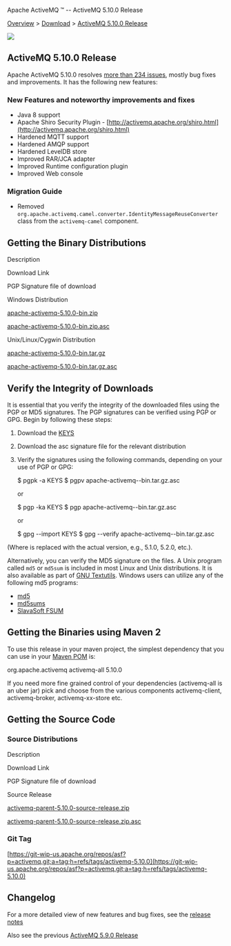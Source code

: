 Apache ActiveMQ ™ -- ActiveMQ 5.10.0 Release 

[Overview](overview.html) > [Download](download.html) > [ActiveMQ 5.10.0 Release](activemq-5100-release.html)


![](http://activemq.apache.org/activemq-500-release.data/activemq-5.x-box-reflection.png)

ActiveMQ 5.10.0 Release
-----------------------

Apache ActiveMQ 5.10.0 resolves [more than 234 issues](https://issues.apache.org/jira/browse/AMQ-5061?jql=project%20%3D%20AMQ%20AND%20fixVersion%20%3D%205.10.0%20ORDER%20BY%20status%20DESC%2C%20priority%20DESC), mostly bug fixes and improvements. It has the following new features:

### New Features and noteworthy improvements and fixes

*   Java 8 support
*   Apache Shiro Security Plugin - [http://activemq.apache.org/shiro.html](http://activemq.apache.org/shiro.html)
*   Hardened MQTT support
*   Hardened AMQP support
*   Hardened LevelDB store
*   Improved RAR/JCA adapter
*   Improved Runtime configuration plugin
*   Improved Web console

### Migration Guide

*   Removed `org.apache.activemq.camel.converter.IdentityMessageReuseConverter` class from the `activemq-camel` component.

Getting the Binary Distributions
--------------------------------

Description

Download Link

PGP Signature file of download

Windows Distribution

[apache-activemq-5.10.0-bin.zip](http://archive.apache.org/dist/activemq/5.10.0/apache-activemq-5.10.0-bin.zip)

[apache-activemq-5.10.0-bin.zip.asc](http://archive.apache.org/dist/activemq/5.10.0/apache-activemq-5.10.0-bin.zip.asc)

Unix/Linux/Cygwin Distribution

[apache-activemq-5.10.0-bin.tar.gz](http://archive.apache.org/dist/activemq/5.10.0/apache-activemq-5.10.0-bin.tar.gz)

[apache-activemq-5.10.0-bin.tar.gz.asc](http://archive.apache.org/dist/activemq/5.10.0/apache-activemq-5.10.0-bin.tar.gz.asc)

Verify the Integrity of Downloads
---------------------------------

It is essential that you verify the integrity of the downloaded files using the PGP or MD5 signatures. The PGP signatures can be verified using PGP or GPG. Begin by following these steps:

1.  Download the [KEYS](http://www.apache.org/dist/activemq/KEYS)
2.  Download the asc signature file for the relevant distribution
3.  Verify the signatures using the following commands, depending on your use of PGP or GPG:
    
    $ pgpk -a KEYS
    $ pgpv apache-activemq-<version>-bin.tar.gz.asc
    
    or
    
    $ pgp -ka KEYS
    $ pgp apache-activemq-<version>-bin.tar.gz.asc
    
    or
    
    $ gpg --import KEYS
    $ gpg --verify apache-activemq-<version>-bin.tar.gz.asc
    

(Where <version> is replaced with the actual version, e.g., 5.1.0, 5.2.0, etc.).

Alternatively, you can verify the MD5 signature on the files. A Unix program called `md5` or `md5sum` is included in most Linux and Unix distributions. It is also available as part of [GNU Textutils](http://www.gnu.org/software/textutils/textutils.html). Windows users can utilize any of the following md5 programs:

*   [md5](http://www.fourmilab.ch/md5/)
*   [md5sums](http://www.pc-tools.net/win32/md5sums/)
*   [SlavaSoft FSUM](http://www.slavasoft.com/fsum/)

Getting the Binaries using Maven 2
----------------------------------

To use this release in your maven project, the simplest dependency that you can use in your [Maven POM](http://maven.apache.org/guides/introduction/introduction-to-the-pom.html) is:

<dependency>
  <groupId>org.apache.activemq</groupId>
  <artifactId>activemq-all</artifactId>
  <version>5.10.0</version>
</dependency>

If you need more fine grained control of your dependencies (activemq-all is an uber jar) pick and choose from the various components activemq-client, activemq-broker, activemq-xx-store etc.

Getting the Source Code
-----------------------

### Source Distributions

Description

Download Link

PGP Signature file of download

Source Release

[activemq-parent-5.10.0-source-release.zip](http://www.apache.org/dyn/closer.cgi?path=/activemq/5.10.0/activemq-parent-5.10.0-source-release.zip)

[activemq-parent-5.10.0-source-release.zip.asc](https://www.apache.org/dist/activemq/5.10.0/activemq-parent-5.10.0-source-release.zip.asc)

### Git Tag

[https://git-wip-us.apache.org/repos/asf?p=activemq.git;a=tag;h=refs/tags/activemq-5.10.0](https://git-wip-us.apache.org/repos/asf?p=activemq.git;a=tag;h=refs/tags/activemq-5.10.0)

Changelog
---------

For a more detailed view of new features and bug fixes, see the [release notes](https://issues.apache.org/jira/secure/ReleaseNote.jspa?projectId=12311210&version=12324950)

Also see the previous [ActiveMQ 5.9.0 Release](activemq-590-release.html)

